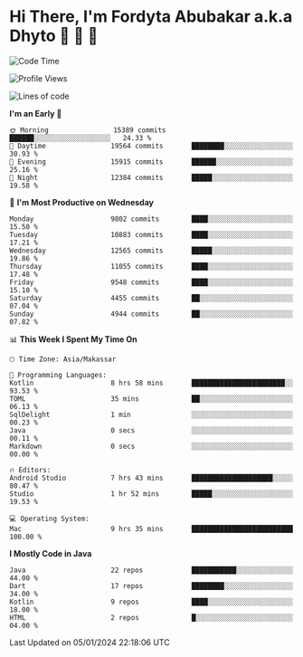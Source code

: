 # Hi There, I'm Fordyta Abubakar a.k.a Dhyto 👋 👋 👋 

<!--
**DhytoDev/dhytodev** is a ✨ _special_ ✨ repository because its `README.md` (this file) appears on your GitHub profile.

Here are some ideas to get you started:

- 🔭 I’m currently working on ...
- 🌱 I’m currently learning ...
- 👯 I’m looking to collaborate on ...
- 🤔 I’m looking for help with ...
- 💬 Ask me about ...
- 📫 How to reach me: ...
- 😄 Pronouns: ...
- ⚡ Fun fact: ...
-->

<!--START_SECTION:waka-->
![Code Time](http://img.shields.io/badge/Code%20Time-2%2C231%20hrs%2031%20mins-blue)

![Profile Views](http://img.shields.io/badge/Profile%20Views-0-blue)

![Lines of code](https://img.shields.io/badge/From%20Hello%20World%20I%27ve%20Written-7.9%20million%20lines%20of%20code-blue)

**I'm an Early 🐤** 

```text
🌞 Morning                15389 commits       ██████░░░░░░░░░░░░░░░░░░░   24.33 % 
🌆 Daytime                19564 commits       ████████░░░░░░░░░░░░░░░░░   30.93 % 
🌃 Evening                15915 commits       ██████░░░░░░░░░░░░░░░░░░░   25.16 % 
🌙 Night                  12384 commits       █████░░░░░░░░░░░░░░░░░░░░   19.58 % 
```
📅 **I'm Most Productive on Wednesday** 

```text
Monday                   9802 commits        ████░░░░░░░░░░░░░░░░░░░░░   15.50 % 
Tuesday                  10883 commits       ████░░░░░░░░░░░░░░░░░░░░░   17.21 % 
Wednesday                12565 commits       █████░░░░░░░░░░░░░░░░░░░░   19.86 % 
Thursday                 11055 commits       ████░░░░░░░░░░░░░░░░░░░░░   17.48 % 
Friday                   9548 commits        ████░░░░░░░░░░░░░░░░░░░░░   15.10 % 
Saturday                 4455 commits        ██░░░░░░░░░░░░░░░░░░░░░░░   07.04 % 
Sunday                   4944 commits        ██░░░░░░░░░░░░░░░░░░░░░░░   07.82 % 
```


📊 **This Week I Spent My Time On** 

```text
🕑︎ Time Zone: Asia/Makassar

💬 Programming Languages: 
Kotlin                   8 hrs 58 mins       ███████████████████████░░   93.53 % 
TOML                     35 mins             ██░░░░░░░░░░░░░░░░░░░░░░░   06.13 % 
SqlDelight               1 min               ░░░░░░░░░░░░░░░░░░░░░░░░░   00.23 % 
Java                     0 secs              ░░░░░░░░░░░░░░░░░░░░░░░░░   00.11 % 
Markdown                 0 secs              ░░░░░░░░░░░░░░░░░░░░░░░░░   00.00 % 

🔥 Editors: 
Android Studio           7 hrs 43 mins       ████████████████████░░░░░   80.47 % 
Studio                   1 hr 52 mins        █████░░░░░░░░░░░░░░░░░░░░   19.53 % 

💻 Operating System: 
Mac                      9 hrs 35 mins       █████████████████████████   100.00 % 
```

**I Mostly Code in Java** 

```text
Java                     22 repos            ███████████░░░░░░░░░░░░░░   44.00 % 
Dart                     17 repos            ████████░░░░░░░░░░░░░░░░░   34.00 % 
Kotlin                   9 repos             ████░░░░░░░░░░░░░░░░░░░░░   18.00 % 
HTML                     2 repos             █░░░░░░░░░░░░░░░░░░░░░░░░   04.00 % 
```




 Last Updated on 05/01/2024 22:18:06 UTC
<!--END_SECTION:waka-->
